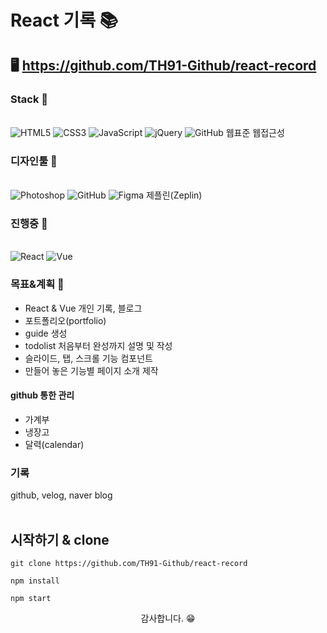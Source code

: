# React 기록 📚

## 🖥️ https://github.com/TH91-Github/react-record


### Stack 📕
<br>
<span><img src="https://img.shields.io/badge/HTML5-E34F26?style=for-the-badge&logo=HTML5&logoColor=white" alt="HTML5" /></span>
<span><img src="https://img.shields.io/badge/CSS3-1572B6?style=for-the-badge&logo=CSS3&logoColor=white" alt="CSS3" /></span>
<span><img src="https://img.shields.io/badge/JavaScript-f7DF1E?style=for-the-badge&logo=JavaScript&logoColor=white" alt="JavaScript" /></span>
<span><img src="https://img.shields.io/badge/jQuery-0769AD?style=for-the-badge&logo=jQuery&logoColor=white" alt="jQuery" /></span>
<span><img src="https://img.shields.io/badge/GitHub-181717?style=for-the-badge&logo=GitHub&logoColor=white" alt="GitHub" /></span>
<span>웹표준</span>
<span>웹접근성</span>

### 디자인툴 📘
<br>
<span><img src="https://img.shields.io/badge/Adobe Photoshop-31A8FF?style=for-the-badge&logo=Adobe Photoshop&logoColor=white" alt="Photoshop" /></span>
<span><img src="https://img.shields.io/badge/GitHub-181717?style=for-the-badge&logo=GitHub&logoColor=white" alt="GitHub" /></span>
<span><img src="https://img.shields.io/badge/Figma-F24E1E?style=for-the-badge&logo=Figma&logoColor=white" alt="Figma" /></span>
<span>제플린(Zeplin)</span>

### 진행중 📖
<br>
<span><img src="https://img.shields.io/badge/React-61DAFB?style=for-the-badge&logo=React&logoColor=white" alt="React" /></span>
<span><img src="https://img.shields.io/badge/Vue-4FC08D?style=for-the-badge&logo=Vue&logoColor=white" alt="Vue" /></span>

### 목표&계획 🚩
- React & Vue 개인 기록, 블로그
- 포트폴리오(portfolio)
- guide 생성
- todolist 처음부터 완성까지 설명 및 작성
- 슬라이드, 탭, 스크롤 기능 컴포넌트
- 만들어 놓은 기능별 페이지 소개 제작

#### github 통한 관리
- 가계부
- 냉장고
- 달력(calendar)


### 기록
github, velog, naver blog<br>
[<img src="https://img.shields.io/badge/GitHub-181717?style=for-the-badge&logo=GitHub&logoColor=white" alt="" />](https://github.com/TH91-Github)
[<img src="https://img.shields.io/badge/Velog-20C997?style=for-the-badge&logo=Velog&logoColor=white" alt="" />](https://velog.io/@th_velog)
[<img src="https://img.shields.io/badge/Naver-03C75A?style=for-the-badge&logo=Naver&logoColor=white" alt="" />](https://blog.naver.com/k__taehoon__)

## 시작하기 & clone 

```shell
git clone https://github.com/TH91-Github/react-record
```

```shell
npm install
```

```shell
npm start
```

<p align="center">감사합니다. 😁</P>
